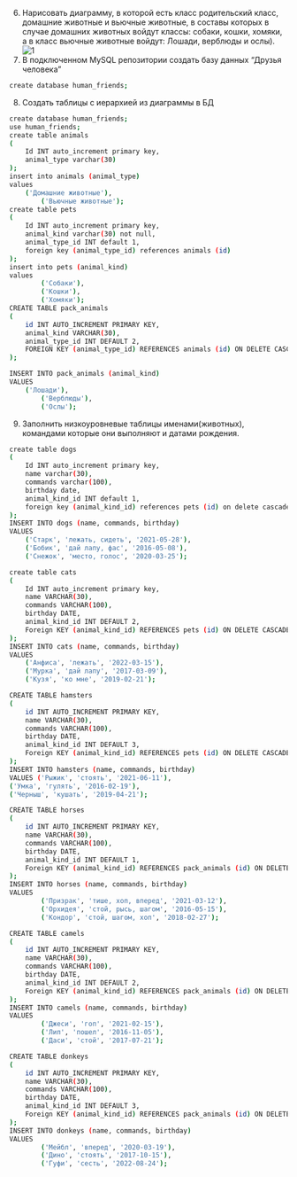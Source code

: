 6. Нарисовать диаграмму, в которой есть класс родительский класс, домашние
   животные и вьючные животные, в составы которых в случае домашних
   животных войдут классы: собаки, кошки, хомяки, а в класс вьючные животные
   войдут: Лошади, верблюды и ослы).
![1](https://github.com/visetglov157/FinalCertification/assets/115417107/7d1633ef-7b79-46ea-8c7a-a80d5ca95e7e)
7. В подключенном MySQL репозитории создать базу данных “Друзья
   человека”
````bash
create database human_friends;
````
8. Создать таблицы с иерархией из диаграммы в БД
````bash
create database human_friends;
use human_friends;
create table animals
(
    Id INT auto_increment primary key,
    animal_type varchar(30)
);
insert into animals (animal_type)
values
	('Домашние животные'),
        ('Вьючные животные');
create table pets
(
	Id INT auto_increment primary key,
    animal_kind varchar(30) not null,
    animal_type_id INT default 1,
    foreign key (animal_type_id) references animals (id)
);
insert into pets (animal_kind)
values
        ('Собаки'),
        ('Кошки'),
        ('Хомяки');
CREATE TABLE pack_animals
(
	id INT AUTO_INCREMENT PRIMARY KEY,
	animal_kind VARCHAR(30),
	animal_type_id INT DEFAULT 2,
	FOREIGN KEY (animal_type_id) REFERENCES animals (id) ON DELETE CASCADE ON UPDATE CASCADE
);

INSERT INTO pack_animals (animal_kind)
VALUES 
	('Лошади'), 
        ('Верблюды'), 
        ('Ослы');  
````
9. Заполнить низкоуровневые таблицы именами(животных), командами которые они выполняют и датами рождения.
````bash
create table dogs
(
	Id INT auto_increment primary key,
    name varchar(30),
    commands varchar(100),
    birthday date,
    animal_kind_id INT default 1,
    foreign key (animal_kind_id) references pets (id) on delete cascade on update cascade
);
INSERT INTO dogs (name, commands, birthday)
VALUES 
	('Старк', 'лежать, сидеть', '2021-05-28'),
	('Бобик', 'дай лапу, фас', '2016-05-08'),
	('Снежок', 'место, голос', '2020-03-25');

create table cats
(       
    Id INT auto_increment primary key,
    name VARCHAR(30), 
    commands VARCHAR(100),
    birthday DATE,
    animal_kind_id INT DEFAULT 2,
    Foreign KEY (animal_kind_id) REFERENCES pets (id) ON DELETE CASCADE ON UPDATE CASCADE
);
INSERT INTO cats (name, commands, birthday)
VALUES 
	('Анфиса', 'лежать', '2022-03-15'),
	('Мурка', 'дай лапу', '2017-03-09'),
	('Кузя', 'ко мне', '2019-02-21');

CREATE TABLE hamsters 
(       
    id INT AUTO_INCREMENT PRIMARY KEY, 
    name VARCHAR(30), 
    commands VARCHAR(100),
    birthday DATE,
    animal_kind_id INT DEFAULT 3,
    Foreign KEY (animal_kind_id) REFERENCES pets (id) ON DELETE CASCADE ON UPDATE CASCADE
);
INSERT INTO hamsters (name, commands, birthday)
VALUES ('Рыжик', 'стоять', '2021-06-11'),
('Умка', 'гулять', '2016-02-19'),
('Черныш', 'кушать', '2019-04-21');

CREATE TABLE horses 
(       
    id INT AUTO_INCREMENT PRIMARY KEY, 
    name VARCHAR(30), 
    commands VARCHAR(100),
    birthday DATE,
    animal_kind_id INT DEFAULT 1,
    Foreign KEY (animal_kind_id) REFERENCES pack_animals (id) ON DELETE CASCADE ON UPDATE CASCADE
);
INSERT INTO horses (name, commands, birthday)
VALUES 
		('Призрак', 'тише, хоп, вперед', '2021-03-12'),
		('Орхидея', 'стой, рысь, шагом', '2016-05-15'),
		('Кондор', 'стой, шагом, хоп', '2018-02-27');

CREATE TABLE camels 
(       
    id INT AUTO_INCREMENT PRIMARY KEY, 
    name VARCHAR(30), 
    commands VARCHAR(100),
    birthday DATE,
    animal_kind_id INT DEFAULT 2,
    Foreign KEY (animal_kind_id) REFERENCES pack_animals (id) ON DELETE CASCADE ON UPDATE CASCADE
);
INSERT INTO camels (name, commands, birthday)
VALUES 
		('Джеси', 'гоп', '2021-02-15'),
		('Лип', 'пошел', '2016-11-05'),
		('Даси', 'стой', '2017-07-21');

CREATE TABLE donkeys 
(       
    id INT AUTO_INCREMENT PRIMARY KEY, 
    name VARCHAR(30), 
    commands VARCHAR(100),
    birthday DATE,
    animal_kind_id INT DEFAULT 3,
    Foreign KEY (animal_kind_id) REFERENCES pack_animals (id) ON DELETE CASCADE ON UPDATE CASCADE
);
INSERT INTO donkeys (name, commands, birthday)
VALUES 
		('Мейбл', 'вперед', '2020-03-19'),
		('Дино', 'стоять', '2017-10-15'),
		('Гуфи', 'сесть', '2022-08-24');
````

